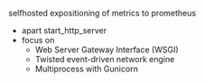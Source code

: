 selfhosted expositioning of metrics to prometheus 
- apart start_http_server
- focus on
    - Web Server Gateway Interface (WSGI)
    - Twisted event-driven network engine
    - Multiprocess with Gunicorn